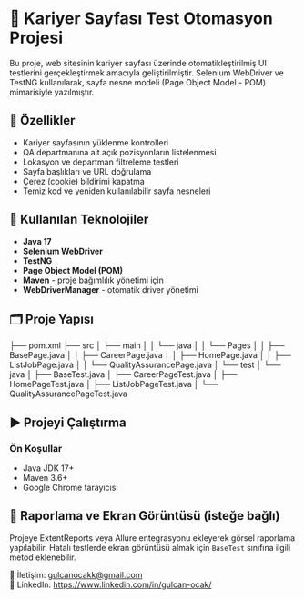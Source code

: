 # 🧪  Kariyer Sayfası Test Otomasyon Projesi

Bu proje, web sitesinin kariyer sayfası üzerinde otomatikleştirilmiş UI testlerini gerçekleştirmek amacıyla geliştirilmiştir. Selenium WebDriver ve TestNG kullanılarak, sayfa nesne modeli (Page Object Model - POM) mimarisiyle yazılmıştır.

## 🚀 Özellikler

- Kariyer sayfasının yüklenme kontrolleri
- QA departmanına ait açık pozisyonların listelenmesi
- Lokasyon ve departman filtreleme testleri
- Sayfa başlıkları ve URL doğrulama
- Çerez (cookie) bildirimi kapatma
- Temiz kod ve yeniden kullanılabilir sayfa nesneleri

## 🧰 Kullanılan Teknolojiler

- **Java 17**
- **Selenium WebDriver**
- **TestNG**
- **Page Object Model (POM)**
- **Maven** - proje bağımlılık yönetimi için
- **WebDriverManager** - otomatik driver yönetimi

## 🗂 Proje Yapısı

├── pom.xml
├── src
│ ├── main
│ │ └── java
│ │ └── Pages
│ │ ├── BasePage.java
│ │ ├── CareerPage.java
│ │ ├── HomePage.java
│ │ ├── ListJobPage.java
│ │ └── QualityAssurancePage.java
│ └── test
│ └── java
│ ├── BaseTest.java
│ ├── CareerPageTest.java
│ ├── HomePageTest.java
│ ├── ListJobPageTest.java
│ └── QualityAssurancePageTest.java

## ▶️ Projeyi Çalıştırma

### Ön Koşullar

- Java JDK 17+
- Maven 3.6+
- Google Chrome tarayıcısı


## 📸 Raporlama ve Ekran Görüntüsü (isteğe bağlı)

Projeye ExtentReports veya Allure entegrasyonu ekleyerek görsel raporlama yapılabilir. Hatalı testlerde ekran görüntüsü almak için `BaseTest` sınıfına ilgili metod eklenebilir.



📧 İletişim: gulcanocakk@gmail.com  
📌 LinkedIn: https://www.linkedin.com/in/gulcan-ocak/

